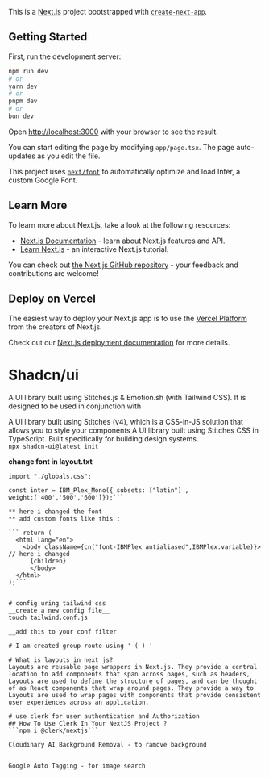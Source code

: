 This is a [Next.js](https://nextjs.org/) project bootstrapped with [`create-next-app`](https://github.com/vercel/next.js/tree/canary/packages/create-next-app).

## Getting Started

First, run the development server:

```bash
npm run dev
# or
yarn dev
# or
pnpm dev
# or
bun dev
```

Open [http://localhost:3000](http://localhost:3000) with your browser to see the result.

You can start editing the page by modifying `app/page.tsx`. The page auto-updates as you edit the file.

This project uses [`next/font`](https://nextjs.org/docs/basic-features/font-optimization) to automatically optimize and load Inter, a custom Google Font.

## Learn More

To learn more about Next.js, take a look at the following resources:

- [Next.js Documentation](https://nextjs.org/docs) - learn about Next.js features and API.
- [Learn Next.js](https://nextjs.org/learn) - an interactive Next.js tutorial.

You can check out [the Next.js GitHub repository](https://github.com/vercel/next.js/) - your feedback and contributions are welcome!

## Deploy on Vercel

The easiest way to deploy your Next.js app is to use the [Vercel Platform](https://vercel.com/new?utm_medium=default-template&filter=next.js&utm_source=create-next-app&utm_campaign=create-next-app-readme) from the creators of Next.js.

Check out our [Next.js deployment documentation](https://nextjs.org/docs/deployment) for more details.

# Shadcn/ui
A UI library built using Stitches.js & Emotion.sh (with Tailwind  CSS). It is designed to be used in conjunction with

A UI library built using Stitches (v4), which is a CSS-in-JS solution that allows you to style your components
A UI library built using Stitches CSS in TypeScript. Built specifically for building design systems.    
   ```npx shadcn-ui@latest init```

__change font in layout.txt__

  ```import { IBM_Plex_Mono } from "next/font/google";
import "./globals.css";

const inter = IBM_Plex_Mono({ subsets: ["latin"] ,
weight:['400','500','600']});```

 ** here i changed the font
 ** add custom fonts like this :

  ``` return (
    <html lang="en">
      <body className={cn("font-IBMPlex antialiased",IBMPlex.variable)}> // here i changed 
        {children}
        </body>
    </html>
  );```


# config uring tailwind css
  __create a new config file__
  touch tailwind.conf.js

  __add this to your conf filter
  
# I am created group route using ' ( ) '

# What is layouts in next js?
 Layouts are reusable page wrappers in Next.js. They provide a central location to add components that span across pages, such as headers,
Layouts are used to define the structure of pages, and can be thought of as React components that wrap around pages. They provide a way to
Layouts are used to wrap pages with components that provide consistent user experiences across an application.
  
# use clerk for user authentication and Authorization
 ## How To Use Clerk In Your NextJS Project ?
 ```npm i @clerk/nextjs```

 Cloudinary AI Background Removal - to ramove background


Google Auto Tagging - for image search
